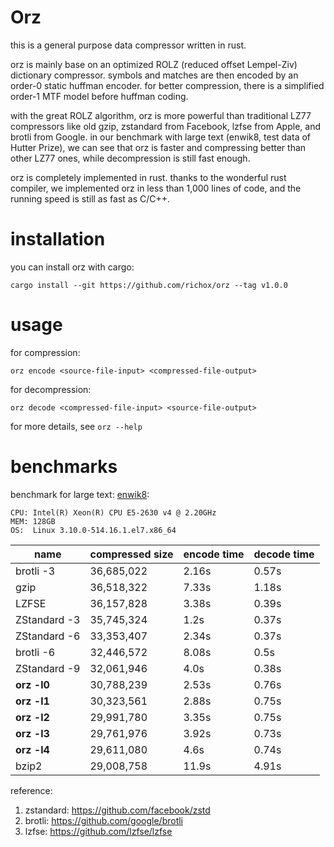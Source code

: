 Orz
===
this is a general purpose data compressor written in rust.

orz is mainly base on an optimized ROLZ (reduced offset Lempel-Ziv) dictionary compressor. symbols and matches are then encoded by an order-0 static huffman encoder. for better compression, there is a simplified order-1 MTF model before huffman coding.

with the great ROLZ algorithm, orz is more powerful than traditional LZ77 compressors like old gzip, zstandard from Facebook, lzfse from Apple, and brotli from Google. in our benchmark with large text (enwik8, test data of Hutter Prize), we can see that orz is faster and compressing better than other LZ77 ones, while decompression is still fast enough.

orz is completely implemented in rust. thanks to the wonderful rust compiler, we implemented orz in less than 1,000 lines of code, and the running speed is still as fast as C/C++.

installation
============
you can install orz with cargo:

    cargo install --git https://github.com/richox/orz --tag v1.0.0

usage
=====

for compression:

    orz encode <source-file-input> <compressed-file-output>

for decompression:

    orz decode <compressed-file-input> <source-file-output>

for more details, see `orz --help`

benchmarks
==========
benchmark for large text: [enwik8](http://mattmahoney.net/dc/text):

    CPU: Intel(R) Xeon(R) CPU E5-2630 v4 @ 2.20GHz
    MEM: 128GB
    OS:  Linux 3.10.0-514.16.1.el7.x86_64

| name         | compressed size | encode time | decode time |
|--------------|-----------------|-------------|-------------|
| brotli -3    | 36,685,022      | 2.16s       | 0.57s       |
| gzip         | 36,518,322      | 7.33s       | 1.18s       |
| LZFSE        | 36,157,828      | 3.38s       | 0.39s       |
| ZStandard -3 | 35,745,324      | 1.2s        | 0.37s       |
| ZStandard -6 | 33,353,407      | 2.34s       | 0.37s       |
| brotli -6    | 32,446,572      | 8.08s       | 0.5s        |
| ZStandard -9 | 32,061,946      | 4.0s        | 0.38s       |
| **orz -l0**  | 30,788,239      | 2.53s       | 0.76s       |
| **orz -l1**  | 30,323,561      | 2.88s       | 0.75s       |
| **orz -l2**  | 29,991,780      | 3.35s       | 0.75s       |
| **orz -l3**  | 29,761,976      | 3.92s       | 0.73s       |
| **orz -l4**  | 29,611,080      | 4.6s        | 0.74s       |
| bzip2        | 29,008,758      | 11.9s       | 4.91s       |

reference:
1. zstandard: https://github.com/facebook/zstd
2. brotli: https://github.com/google/brotli
3. lzfse: https://github.com/lzfse/lzfse
